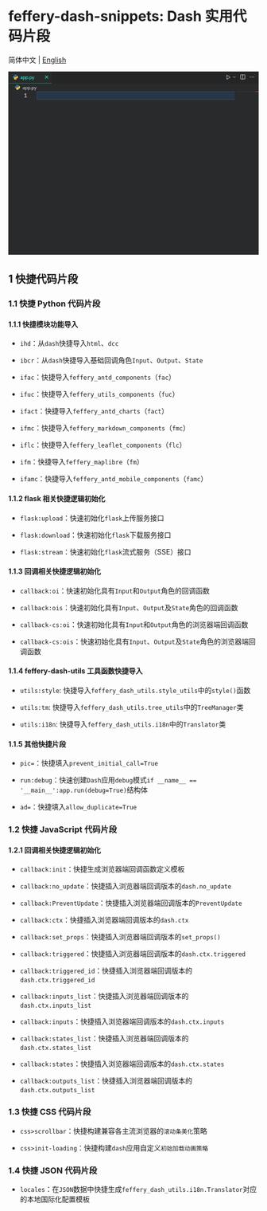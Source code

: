 # feffery-dash-snippets: Dash 实用代码片段

简体中文 | [English](./README-en_US.md)

![](https://raw.githubusercontent.com/CNFeffery/feffery-dash-snippets/main/assets/demo.gif)

## 1 快捷代码片段

### 1.1 快捷 Python 代码片段

#### 1.1.1 快捷模块功能导入

- `ihd`：从`dash`快捷导入`html`、`dcc`

- `ibcr`：从`dash`快捷导入基础回调角色`Input`、`Output`、`State`

- `ifac`：快捷导入`feffery_antd_components`（`fac`）

- `ifuc`：快捷导入`feffery_utils_components`（`fuc`）

- `ifact`：快捷导入`feffery_antd_charts`（`fact`）

- `ifmc`：快捷导入`feffery_markdown_components`（`fmc`）

- `iflc`：快捷导入`feffery_leaflet_components`（`flc`）

- `ifm`：快捷导入`feffery_maplibre`（`fm`）

- `ifamc`：快捷导入`feffery_antd_mobile_components`（`famc`）

#### 1.1.2 flask 相关快捷逻辑初始化

- `flask:upload`：快速初始化`flask`上传服务接口

- `flask:download`：快速初始化`flask`下载服务接口

- `flask:stream`：快速初始化`flask`流式服务（SSE）接口

#### 1.1.3 回调相关快捷逻辑初始化

- `callback:oi`：快速初始化具有`Input`和`Output`角色的回调函数

- `callback:ois`：快速初始化具有`Input`、`Output`及`State`角色的回调函数

- `callback-cs:oi`：快速初始化具有`Input`和`Output`角色的浏览器端回调函数

- `callback-cs:ois`：快速初始化具有`Input`、`Output`及`State`角色的浏览器端回调函数

#### 1.1.4 feffery-dash-utils 工具函数快捷导入

- `utils:style`: 快捷导入`feffery_dash_utils.style_utils`中的`style()`函数

- `utils:tm`: 快捷导入`feffery_dash_utils.tree_utils`中的`TreeManager`类

- `utils:i18n`: 快捷导入`feffery_dash_utils.i18n`中的`Translator`类

#### 1.1.5 其他快捷片段

- `pic=`：快捷填入`prevent_initial_call=True`

- `run:debug`：快速创建`Dash`应用`debug`模式`if __name__ == '__main__':app.run(debug=True)`结构体

- `ad=`：快捷填入`allow_duplicate=True`

### 1.2 快捷 JavaScript 代码片段

#### 1.2.1 回调相关快捷逻辑初始化

- `callback:init`：快捷生成浏览器端回调函数定义模板

- `callback:no_update`：快捷插入浏览器端回调版本的`dash.no_update`

- `callback:PreventUpdate`：快捷插入浏览器端回调版本的`PreventUpdate`

- `callback:ctx`：快捷插入浏览器端回调版本的`dash.ctx`

- `callback:set_props`：快捷插入浏览器端回调版本的`set_props()`

- `callback:triggered`：快捷插入浏览器端回调版本的`dash.ctx.triggered`

- `callback:triggered_id`：快捷插入浏览器端回调版本的`dash.ctx.triggered_id`

- `callback:inputs_list`：快捷插入浏览器端回调版本的`dash.ctx.inputs_list`

- `callback:inputs`：快捷插入浏览器端回调版本的`dash.ctx.inputs`

- `callback:states_list`：快捷插入浏览器端回调版本的`dash.ctx.states_list`

- `callback:states`：快捷插入浏览器端回调版本的`dash.ctx.states`

- `callback:outputs_list`：快捷插入浏览器端回调版本的`dash.ctx.outputs_list`

### 1.3 快捷 CSS 代码片段

- `css>scrollbar`：快捷构建兼容各主流浏览器的`滚动条美化`策略

- `css>init-loading`：快捷构建`dash`应用自定义`初始加载动画策略`

### 1.4 快捷 JSON 代码片段

- `locales`：在`JSON`数据中快捷生成`feffery_dash_utils.i18n.Translator`对应的本地国际化配置模板
